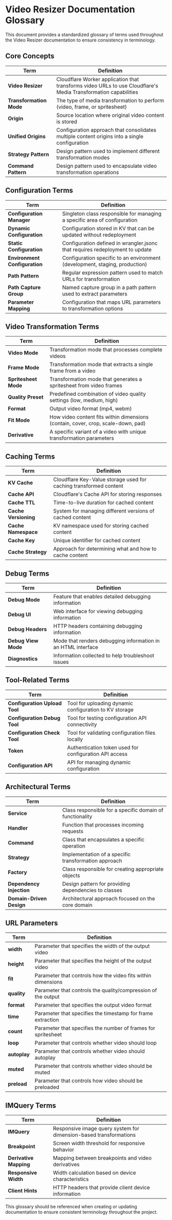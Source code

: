 # Video Resizer Documentation Glossary

This document provides a standardized glossary of terms used throughout the Video Resizer documentation to ensure consistency in terminology.

## Core Concepts

| Term | Definition |
|------|------------|
| **Video Resizer** | Cloudflare Worker application that transforms video URLs to use Cloudflare's Media Transformation capabilities |
| **Transformation Mode** | The type of media transformation to perform (video, frame, or spritesheet) |
| **Origin** | Source location where original video content is stored |
| **Unified Origins** | Configuration approach that consolidates multiple content origins into a single configuration |
| **Strategy Pattern** | Design pattern used to implement different transformation modes |
| **Command Pattern** | Design pattern used to encapsulate video transformation operations |

## Configuration Terms

| Term | Definition |
|------|------------|
| **Configuration Manager** | Singleton class responsible for managing a specific area of configuration |
| **Dynamic Configuration** | Configuration stored in KV that can be updated without redeployment |
| **Static Configuration** | Configuration defined in wrangler.jsonc that requires redeployment to update |
| **Environment Configuration** | Configuration specific to an environment (development, staging, production) |
| **Path Pattern** | Regular expression pattern used to match URLs for transformation |
| **Path Capture Group** | Named capture group in a path pattern used to extract parameters |
| **Parameter Mapping** | Configuration that maps URL parameters to transformation options |

## Video Transformation Terms

| Term | Definition |
|------|------------|
| **Video Mode** | Transformation mode that processes complete videos |
| **Frame Mode** | Transformation mode that extracts a single frame from a video |
| **Spritesheet Mode** | Transformation mode that generates a spritesheet from video frames |
| **Quality Preset** | Predefined combination of video quality settings (low, medium, high) |
| **Format** | Output video format (mp4, webm) |
| **Fit Mode** | How video content fits within dimensions (contain, cover, crop, scale-down, pad) |
| **Derivative** | A specific variant of a video with unique transformation parameters |

## Caching Terms

| Term | Definition |
|------|------------|
| **KV Cache** | Cloudflare Key-Value storage used for caching transformed content |
| **Cache API** | Cloudflare's Cache API for storing responses |
| **Cache TTL** | Time-to-live duration for cached content |
| **Cache Versioning** | System for managing different versions of cached content |
| **Cache Namespace** | KV namespace used for storing cached content |
| **Cache Key** | Unique identifier for cached content |
| **Cache Strategy** | Approach for determining what and how to cache content |

## Debug Terms

| Term | Definition |
|------|------------|
| **Debug Mode** | Feature that enables detailed debugging information |
| **Debug UI** | Web interface for viewing debugging information |
| **Debug Headers** | HTTP headers containing debugging information |
| **Debug View Mode** | Mode that renders debugging information in an HTML interface |
| **Diagnostics** | Information collected to help troubleshoot issues |

## Tool-Related Terms

| Term | Definition |
|------|------------|
| **Configuration Upload Tool** | Tool for uploading dynamic configuration to KV storage |
| **Configuration Debug Tool** | Tool for testing configuration API connectivity |
| **Configuration Check Tool** | Tool for validating configuration files locally |
| **Token** | Authentication token used for configuration API access |
| **Configuration API** | API for managing dynamic configuration |

## Architectural Terms

| Term | Definition |
|------|------------|
| **Service** | Class responsible for a specific domain of functionality |
| **Handler** | Function that processes incoming requests |
| **Command** | Class that encapsulates a specific operation |
| **Strategy** | Implementation of a specific transformation approach |
| **Factory** | Class responsible for creating appropriate objects |
| **Dependency Injection** | Design pattern for providing dependencies to classes |
| **Domain-Driven Design** | Architectural approach focused on the core domain |

## URL Parameters

| Term | Definition |
|------|------------|
| **width** | Parameter that specifies the width of the output video |
| **height** | Parameter that specifies the height of the output video |
| **fit** | Parameter that controls how the video fits within dimensions |
| **quality** | Parameter that controls the quality/compression of the output |
| **format** | Parameter that specifies the output video format |
| **time** | Parameter that specifies the timestamp for frame extraction |
| **count** | Parameter that specifies the number of frames for spritesheet |
| **loop** | Parameter that controls whether video should loop |
| **autoplay** | Parameter that controls whether video should autoplay |
| **muted** | Parameter that controls whether video should be muted |
| **preload** | Parameter that controls how video should be preloaded |

## IMQuery Terms

| Term | Definition |
|------|------------|
| **IMQuery** | Responsive image query system for dimension-based transformations |
| **Breakpoint** | Screen width threshold for responsive behavior |
| **Derivative Mapping** | Mapping between breakpoints and video derivatives |
| **Responsive Width** | Width calculation based on device characteristics |
| **Client Hints** | HTTP headers that provide client device information |

This glossary should be referenced when creating or updating documentation to ensure consistent terminology throughout the project.